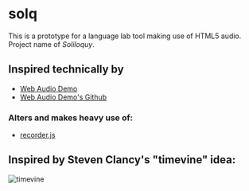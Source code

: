 # solq
This is a prototype for a language lab tool making use of HTML5 audio. Project name of *Soliloquy*.

## Inspired technically by 
 * [Web Audio Demo](http://webaudiodemos.appspot.com/AudioRecorder/index.html) 
 * [Web Audio Demo's Github](https://github.com/cwilso/AudioRecorder)
 
### Alters and makes heavy use of:
 * [recorder.js](https://github.com/mattdiamond/Recorderjs)
 
## Inspired by Steven Clancy's "timevine" idea:
 ![timevine](https://raw.github.com/jazahn/solq/gh-pages/media/timevine.jpg)
